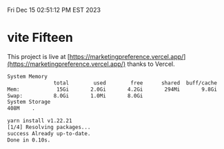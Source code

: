 Fri Dec 15 02:51:12 PM EST 2023

# vite Fifteen


This project is live at [https://marketingpreference.vercel.app/](https://marketingpreference.vercel.app/) thanks to Vercel.

```bash
System Memory
               total        used        free      shared  buff/cache   available
Mem:            15Gi       2.0Gi       4.2Gi       294Mi       9.8Gi        13Gi
Swap:          8.0Gi       1.0Mi       8.0Gi
System Storage
408M	.
```
```bash
yarn install v1.22.21
[1/4] Resolving packages...
success Already up-to-date.
Done in 0.10s.
```
